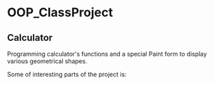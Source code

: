 # OOP_ClassProject

## Calculator

Programming calculator's functions and a special Paint form to display various geometrical shapes.

Some of interesting parts of the project is:

